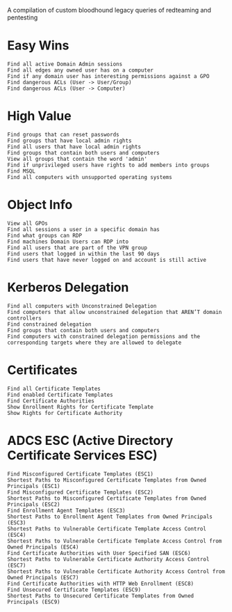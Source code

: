 A compilation of custom bloodhound legacy queries of redteaming and pentesting

# Easy Wins

    Find all active Domain Admin sessions
    Find all edges any owned user has on a computer
    Find if any domain user has interesting permissions against a GPO
    Find dangerous ACLs (User -> User/Group)
    Find dangerous ACLs (User -> Computer)

# High Value

    Find groups that can reset passwords
    Find groups that have local admin rights
    Find all users that have local admin rights
    Find groups that contain both users and computers
    View all groups that contain the word 'admin'
    Find if unprivileged users have rights to add members into groups
    Find MSQL
    Find all computers with unsupported operating systems

# Object Info

    View all GPOs
    Find all sessions a user in a specific domain has
    Find what groups can RDP
    Find machines Domain Users can RDP into
    Find all users that are part of the VPN group
    Find users that logged in within the last 90 days
    Find users that have never logged on and account is still active

# Kerberos Delegation

    Find all computers with Unconstrained Delegation
    Find computers that allow unconstrained delegation that AREN’T domain controllers
    Find constrained delegation
    Find groups that contain both users and computers
    Find computers with constrained delegation permissions and the corresponding targets where they are allowed to delegate

# Certificates

    Find all Certificate Templates
    Find enabled Certificate Templates
    Find Certificate Authorities
    Show Enrollment Rights for Certificate Template
    Show Rights for Certificate Authority

# ADCS ESC (Active Directory Certificate Services ESC)

    Find Misconfigured Certificate Templates (ESC1)
    Shortest Paths to Misconfigured Certificate Templates from Owned Principals (ESC1)
    Find Misconfigured Certificate Templates (ESC2)
    Shortest Paths to Misconfigured Certificate Templates from Owned Principals (ESC2)
    Find Enrollment Agent Templates (ESC3)
    Shortest Paths to Enrollment Agent Templates from Owned Principals (ESC3)
    Shortest Paths to Vulnerable Certificate Template Access Control (ESC4)
    Shortest Paths to Vulnerable Certificate Template Access Control from Owned Principals (ESC4)
    Find Certificate Authorities with User Specified SAN (ESC6)
    Shortest Paths to Vulnerable Certificate Authority Access Control (ESC7)
    Shortest Paths to Vulnerable Certificate Authority Access Control from Owned Principals (ESC7)
    Find Certificate Authorities with HTTP Web Enrollment (ESC8)
    Find Unsecured Certificate Templates (ESC9)
    Shortest Paths to Unsecured Certificate Templates from Owned Principals (ESC9)
  


    
